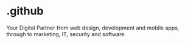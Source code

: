 # .github
Your Digital Partner from web design, development and mobile apps, through to marketing, IT, security and software.
